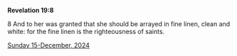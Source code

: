 **Revelation 19:8**

8 And to her was granted that she should be arrayed in fine linen, clean and white: for the fine linen is the righteousness of saints.

[Sunday 15-December, 2024](https://getbible.life/kjv/Revelation/19/8)
